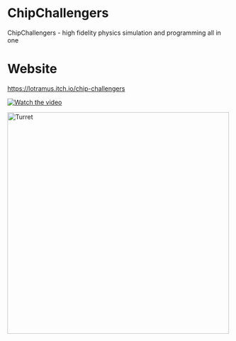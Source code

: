 # ChipChallengers
ChipChallengers - high fidelity physics simulation and programming all in one
# Website
https://lotramus.itch.io/chip-challengers

[![Watch the video](https://img.itch.zone/aW1hZ2UvMjQ0MzQ5My8xNjY1OTM2Ni5wbmc=/794x1000/D0LPLM.png)](https://www.youtube.com/watch?v=s7rx9VUd3vs)

<img src="https://img.itch.zone/aW1hZ2UvMjQ0MzQ5My8xNjY1OTM2Ny5wbmc=/794x1000/w57PZX.png" alt="Turret" width="500"/>
